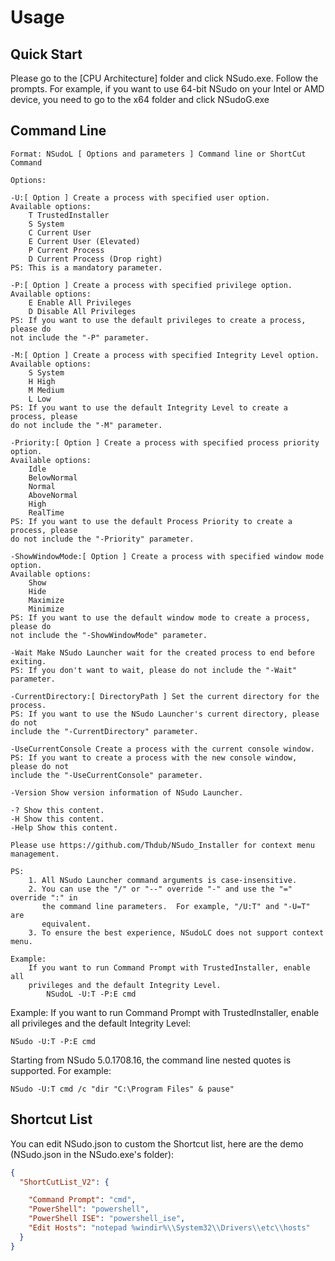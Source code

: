 ﻿# Usage

## Quick Start

Please go to the [CPU Architecture] folder and click NSudo.exe. Follow the
prompts. For example, if you want to use 64-bit NSudo on your Intel or AMD
device, you need to go to the x64 folder and click NSudoG.exe

## Command Line

``` batch
Format: NSudoL [ Options and parameters ] Command line or ShortCut Command

Options:

-U:[ Option ] Create a process with specified user option.
Available options:
    T TrustedInstaller
    S System
    C Current User
    E Current User (Elevated)
    P Current Process
    D Current Process (Drop right)
PS: This is a mandatory parameter.

-P:[ Option ] Create a process with specified privilege option. 
Available options:
    E Enable All Privileges
    D Disable All Privileges
PS: If you want to use the default privileges to create a process, please do 
not include the "-P" parameter.

-M:[ Option ] Create a process with specified Integrity Level option.
Available options:
    S System
    H High
    M Medium
    L Low
PS: If you want to use the default Integrity Level to create a process, please 
do not include the "-M" parameter.

-Priority:[ Option ] Create a process with specified process priority option.
Available options:
    Idle
    BelowNormal
    Normal
    AboveNormal
    High
    RealTime
PS: If you want to use the default Process Priority to create a process, please
do not include the "-Priority" parameter.

-ShowWindowMode:[ Option ] Create a process with specified window mode option.
Available options:
    Show
    Hide
    Maximize
    Minimize
PS: If you want to use the default window mode to create a process, please do 
not include the "-ShowWindowMode" parameter.

-Wait Make NSudo Launcher wait for the created process to end before exiting.
PS: If you don't want to wait, please do not include the "-Wait" parameter.

-CurrentDirectory:[ DirectoryPath ] Set the current directory for the process.
PS: If you want to use the NSudo Launcher's current directory, please do not 
include the "-CurrentDirectory" parameter.

-UseCurrentConsole Create a process with the current console window.
PS: If you want to create a process with the new console window, please do not 
include the "-UseCurrentConsole" parameter.

-Version Show version information of NSudo Launcher.

-? Show this content.
-H Show this content.
-Help Show this content.

Please use https://github.com/Thdub/NSudo_Installer for context menu management.

PS:
    1. All NSudo Launcher command arguments is case-insensitive.
    2. You can use the "/" or "--" override "-" and use the "=" override ":" in
       the command line parameters.  For example, "/U:T" and "-U=T" are 
       equivalent.
    3. To ensure the best experience, NSudoLC does not support context menu.

Example:
    If you want to run Command Prompt with TrustedInstaller, enable all 
    privileges and the default Integrity Level.
        NSudoL -U:T -P:E cmd
```

Example: If you want to run Command Prompt with TrustedInstaller, enable all
privileges and the default Integrity Level:

``` batch
NSudo -U:T -P:E cmd
```

Starting from NSudo 5.0.1708.16, the command line nested quotes is supported.
For example:

``` batch
NSudo -U:T cmd /c "dir "C:\Program Files" & pause"
```

## Shortcut List

You can edit NSudo.json to custom the Shortcut list, here are the demo
(NSudo.json in the NSudo.exe's folder):

```json
{
  "ShortCutList_V2": {

    "Command Prompt": "cmd",
    "PowerShell": "powershell",
    "PowerShell ISE": "powershell_ise",
    "Edit Hosts": "notepad %windir%\\System32\\Drivers\\etc\\hosts"
  }
}
```
